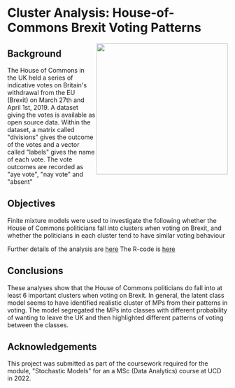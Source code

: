 # Cluster Analysis: House-of-Commons Brexit Voting Patterns

<img align="right" width=300 src="https://user-images.githubusercontent.com/29300100/195382158-d33a0353-816e-4e42-becf-2d5412efd892.png">

## Background
The House of Commons in the UK held a series of indicative votes on Britain's withdrawal from the EU (Brexit) on March 27th and April 1st, 2019. A dataset giving the votes is available as open source data. Within the dataset, a matrix called "divisions" gives the outcome of the votes and a vector called "labels" gives the name of each vote.  The vote outcomes are recorded as "aye vote", "nay vote" and "absent" 

## Objectives
Finite mixture models were used to investigate the following whether the House of Commons politicians fall into clusters when voting on Brexit, and whether the politicians in each cluster tend to have similar voting behaviour

Further details of the analysis are [here](https://github.com/cawyse9/Cluster-Analysis-House-of-Commons-Brexit-Vote/blob/main/analysis/Brexit%20votes.pdf)
The R-code is [here](https://github.com/cawyse9/Cluster-Analysis-House-of-Commons-Brexit-Vote/blob/main/analysis/Brexit_clusterv1.R)

## Conclusions
These analyses show that the House of Commons politicians do fall into at least 6 important clusters when voting on Brexit. In general, the latent class model seems to have identified realistic cluster of MPs from their patterns in voting. The model segregated the MPs into classes with different probability of wanting to leave the UK and then highlighted different patterns of voting between the classes.

## Acknowledgements
This project was submitted as part of the coursework required for the module, "Stochastic Models" for an a MSc (Data Analytics) course at UCD in 2022. 
